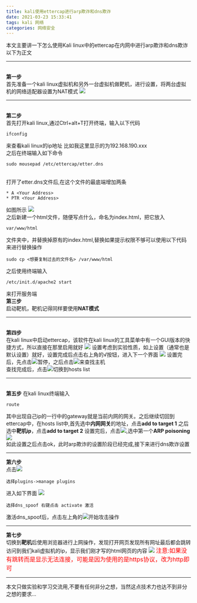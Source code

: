 ```yaml
---
title: kali使用ettercap进行arp欺诈和dns欺诈
date: 2021-03-23 15:33:41
tags: kali 网络
categories: 网络安全
---
```

本文主要讲一下怎么使用Kali linux中的ettercap在内网中进行arp欺诈和dns欺诈
<br/>以下为正文
***
<br/><b>第一步</b><br/>首先准备一个kali linux虚拟机和另外一台虚拟机做靶机，进行设置，将两台虚拟机的网络适配器设置为NAT模式
![](example1.png)
***
<br/><b>第二步</b><br/>首先打开kali linux,通过Ctrl+alt+T打开终端，输入以下代码
```
ifconfig
```
来查看kali linux的ip地址
比如我这里显示的为192.168.190.xxx
<br/>之后在终端输入如下命令
```
sudo mousepad /etc/ettercap/etter.dns
```
<br/>打开了etter.dns文件后,在这个文件的最底端增加两条
```
* A <Your Address>
* PTR <Your Address>
```
如图所示
![](example2.png)
<br/>之后新建一个html文件，随便写点什么，命名为index.html，把它放入
```
var/www/html
```
文件夹中，并替换掉原有的index.html,替换如果提示权限不够可以使用以下代码来进行替换操作
```
sudo cp <想要复制过去的文件名> /var/www/html
```
之后使用终端输入
```
/etc/init.d/apache2 start
```
来打开服务端
<br/>
<b>第三步</b><br/>启动靶机，靶机记得同样要使用<b>NAT模式</b>
***
<br/><b>第四步</b><br/>在kali linux中启动ettercap，该软件在kali linux的工具菜单中有一个GUI版本的快捷方式，所以直接在那里启用就好
![](example3.png)
设置考虑到实验性质，如上设置（通常也是默认设置）就好，设置完成后点击右上角的√按钮，进入下一个界面
![](example4.png)
设置完后，先点击![](icon1.png)暂停，之后点击![](icon2.png)来查找主机
<br/>查找完成后，点击![](icon3.png)切换到hosts list
***
<br/><b>第五步</b>
在kali linux终端输入
```
route
```
其中出现自己ip的一行中的gateway就是当前内网的网关。之后继续切回到ettercap中，在hosts list中,首先选中<b>内网网关</b>的地址，点击<b>add to target 1</b>
之后选中<b>靶机ip</b>，点击<b>add to target 2</b> 设置完后，点击![](icon4.png),选中第一个<b>ARP poisoning</b>
![](example5.png)<br/>
如此设置之后点击ok，此时arp欺诈的设置阶段已经完成,接下来进行dns欺诈设置
***
<b>第六步</b><br/>
点击![](icon5.png)
```
选择plugins->manage plugins
```
进入如下界面
![](example6.png)
```
选择dns_spoof 右键点击 activate 激活
```
激活dns_spoof后，点击左上角的![](icon6.png)开始攻击操作
***
<b>第七步</b><br/>
切换到<b>靶机</b>后使用浏览器进行上网操作，发现打开网页发现所有网址最后都会跳转访问到我们kali虚拟机的ip，显示我们刚才写的html网页的内容
![](example7.png)
<font color =red size =3>注意:如果没有跳转而是显示无法连接，可能是因为使用的是https协议，改为http即可</font>
***
本文只做实验和学习交流用,不要有任何非分之想，当然这点技术力也达不到非分之想的要求...